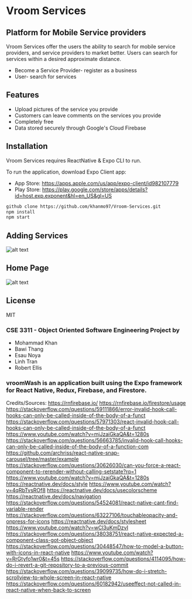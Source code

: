 # Vroom Services
## Platform for Mobile Service providers

Vroom Services offer the users the ability to search for mobile service providers, and service providers to market better. Users can search for services within a desired approximate distance.

- Become a Service Provider- register as a business
- User- search for services

## Features

- Upload pictures of the service you provide
- Customers can leave comments on the services you provide
- Completely free
- Data stored securely through Google's Cloud Firebase

## Installation

Vroom Services requires ReactNative & Expo CLI to run.

To run the application, download Expo Client app:
- App Store: https://apps.apple.com/us/app/expo-client/id982107779
- Play Store: https://play.google.com/store/apps/details?id=host.exp.exponent&hl=en_US&gl=US

```sh
github clone https://github.com/khanmo97/Vroom-Services.git
npm install
npm start
```
## Adding Services

![alt text](https://github.com/khanmo97/Vroom-Services/blob/master/AddService.jpeg?raw=true)

## Home Page

![alt text](https://github.com/khanmo97/Vroom-Services/blob/master/HomePage.jpeg?raw=true)


## License

MIT

### CSE 3311 - Object Oriented Software Engineering Project by  
- Mohammad Khan  
- Bawi Thang  
- Esau Noya  
- Linh Tran 
- Robert Ellis  

### vroomWash is an application built using the Expo framework for React Native, Redux, Firebase, and Firestore.




  Credits/Sources:
  https://rnfirebase.io/
  https://rnfirebase.io/firestore/usage
  https://stackoverflow.com/questions/59111866/error-invalid-hook-call-hooks-can-only-be-called-inside-of-the-body-of-a-funct
  https://stackoverflow.com/questions/57971303/react-invalid-hook-call-hooks-can-only-be-called-inside-of-the-body-of-a-funct
  https://www.youtube.com/watch?v=mjJzaiGkaQA&t=1280s
  https://stackoverflow.com/questions/56663785/invalid-hook-call-hooks-can-only-be-called-inside-of-the-body-of-a-function-com
  https://github.com/archriss/react-native-snap-carousel/tree/master/example
  https://stackoverflow.com/questions/30626030/can-you-force-a-react-component-to-rerender-without-calling-setstate?rq=1
  https://www.youtube.com/watch?v=mjJzaiGkaQA&t=1280s
  https://reactnative.dev/docs/style
  https://www.youtube.com/watch?v=4qRbTvsROf8
  https://reactnative.dev/docs/usecolorscheme
  https://reactnative.dev/docs/navigation
  https://stackoverflow.com/questions/54524081/react-native-cant-find-variable-render
  https://stackoverflow.com/questions/63227106/touchableopacity-and-onpress-for-icons
  https://reactnative.dev/docs/stylesheet
  https://www.youtube.com/watch?v=wCl3uKmDzvI
  https://stackoverflow.com/questions/38038751/react-native-expected-a-component-class-got-object-object
  https://stackoverflow.com/questions/30448547/how-to-model-a-button-with-icons-in-react-native
  https://www.youtube.com/watch?v=RrGtyfo1wr0&t=45s
  https://stackoverflow.com/questions/4114095/how-do-i-revert-a-git-repository-to-a-previous-commit
  https://stackoverflow.com/questions/39099735/how-do-i-stretch-scrollview-to-whole-screen-in-react-native
  https://stackoverflow.com/questions/60182942/useeffect-not-called-in-react-native-when-back-to-screen
